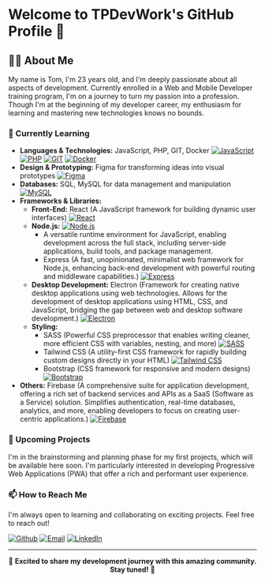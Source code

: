 # Welcome to TPDevWork's GitHub Profile 👋

## 🙋‍♂️ About Me

My name is Tom, I'm 23 years old, and I'm deeply passionate about all aspects of development. Currently enrolled in a Web and Mobile Developer training program, I'm on a journey to turn my passion into a profession. Though I'm at the beginning of my developer career, my enthusiasm for learning and mastering new technologies knows no bounds.

### 🌱 Currently Learning

- **Languages & Technologies:** JavaScript, PHP, GIT, Docker [![JavaScript](https://img.shields.io/badge/JavaScript-F7DF1E?style=flat-square&logo=javascript&logoColor=black)](https://developer.mozilla.org/en-US/docs/Web/JavaScript) [![PHP](https://img.shields.io/badge/PHP-777BB4?style=flat-square&logo=php&logoColor=white)](https://www.php.net/) [![GIT](https://img.shields.io/badge/GIT-F05032?style=flat-square&logo=git&logoColor=white)](https://git-scm.com/) [![Docker](https://img.shields.io/badge/Docker-2496ED?style=flat-square&logo=docker&logoColor=white)](https://www.docker.com/)
- **Design & Prototyping:** Figma for transforming ideas into visual prototypes [![Figma](https://img.shields.io/badge/Figma-F24E1E?style=flat-square&logo=figma&logoColor=white)](https://www.figma.com/)
- **Databases:** SQL, MySQL for data management and manipulation [![MySQL](https://img.shields.io/badge/MySQL-4479A1?style=flat-square&logo=mysql&logoColor=white)](https://www.mysql.com/)
- **Frameworks & Libraries:** 
  - **Front-End:** React (A JavaScript framework for building dynamic user interfaces) [![React](https://img.shields.io/badge/React-61DAFB?style=flat-square&logo=react&logoColor=black)](https://reactjs.org/)
  - **Node.js:** [![Node.js](https://img.shields.io/badge/Node.js-339933?style=flat-square&logo=nodedotjs&logoColor=white)](https://nodejs.org/)
    - A versatile runtime environment for JavaScript, enabling development across the full stack, including server-side applications, build tools, and package management.
    - Express (A fast, unopinionated, minimalist web framework for Node.js, enhancing back-end development with powerful routing and middleware capabilities.) [![Express](https://img.shields.io/badge/Express-000000?style=flat-square&logo=express&logoColor=white)](https://expressjs.com/)
  - **Desktop Development:** Electron (Framework for creating native desktop applications using web technologies. Allows for the development of desktop applications using HTML, CSS, and JavaScript, bridging the gap between web and desktop software development.) [![Electron](https://img.shields.io/badge/Electron-47848F?style=flat-square&logo=electron&logoColor=white)](https://www.electronjs.org/)
  - **Styling:**
    - SASS (Powerful CSS preprocessor that enables writing cleaner, more efficient CSS with variables, nesting, and more) [![SASS](https://img.shields.io/badge/SASS-CC6699?style=flat-square&logo=sass&logoColor=white)](https://sass-lang.com/)
    - Tailwind CSS (A utility-first CSS framework for rapidly building custom designs directly in your HTML) [![Tailwind CSS](https://img.shields.io/badge/Tailwind_CSS-38B2AC?style=flat-square&logo=tailwind-css&logoColor=white)](https://tailwindcss.com/)
    - Bootstrap (CSS framework for responsive and modern designs) [![Bootstrap](https://img.shields.io/badge/Bootstrap-7952B3?style=flat-square&logo=bootstrap&logoColor=white)](https://getbootstrap.com/)
- **Others:** Firebase (A comprehensive suite for application development, offering a rich set of backend services and APIs as a SaaS (Software as a Service) solution. Simplifies authentication, real-time databases, analytics, and more, enabling developers to focus on creating user-centric applications.) [![Firebase](https://img.shields.io/badge/Firebase-FFCA28?style=flat-square&logo=firebase&logoColor=black)](https://firebase.google.com/)

### 🔭 Upcoming Projects

I'm in the brainstorming and planning phase for my first projects, which will be available here soon. I'm particularly interested in developing Progressive Web Applications (PWA) that offer a rich and performant user experience.

### 📫 How to Reach Me

I'm always open to learning and collaborating on exciting projects. Feel free to reach out!

[![Github](https://img.shields.io/badge/Github-100000?style=for-the-badge&logo=github&logoColor=white)](https://github.com/TomPo62)
[![Email](https://img.shields.io/badge/Email-D14836?style=for-the-badge&logo=gmail&logoColor=white)](mailto:tpdevworks.contact@gmail.com)
[![LinkedIn](https://img.shields.io/badge/LinkedIn-0077B5?style=for-the-badge&logo=linkedin&logoColor=white)](https://www.linkedin.com/in/tp-dev-works/)

---

<p align="center">🌟 <strong>Excited to share my development journey with this amazing community. Stay tuned!</strong> 🌟</p>

